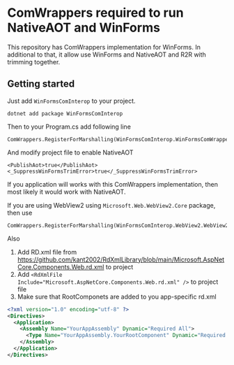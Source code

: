 ﻿ComWrappers required to run NativeAOT and WinForms
=====================================================

This repository has ComWrappers implementation for WinForms.
In additional to that, it allow use WinForms and NativeAOT and R2R with trimming together.

## Getting started

Just add `WinFormsComInterop` to your project.

	dotnet add package WinFormsComInterop

Then to your Program.cs add following line

	ComWrappers.RegisterForMarshalling(WinFormsComInterop.WinFormsComWrappers.Instance);

And modify project file to enable NativeAOT
```
<PublishAot>true</PublishAot>
<_SuppressWinFormsTrimError>true</_SuppressWinFormsTrimError>
```

If you application will works with this ComWrappers implementation, then most likely it would work with NativeAOT.

If you are using WebView2 using `Microsoft.Web.WebView2.Core` package, then use 

	ComWrappers.RegisterForMarshalling(WinFormsComInterop.WebView2.WebView2ComWrapper.Instance);

Also 
1. Add RD.xml file from https://github.com/kant2002/RdXmlLibrary/blob/main/Microsoft.AspNetCore.Components.Web.rd.xml to project 
2. Add `<RdXmlFile Include="Microsoft.AspNetCore.Components.Web.rd.xml" />` to project file
3. Make sure that RootComponets are added to you app-specific rd.xml
```xml
<?xml version="1.0" encoding="utf-8" ?>
<Directives>
  <Application>
    <Assembly Name="YourAppAssembly" Dynamic="Required All">
      <Type Name="YourAppAssembly.YourRootComponent" Dynamic="Required All" />
    </Assembly>
  </Application>
</Directives>
```

